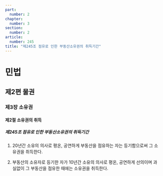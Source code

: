 ```yaml
---
part:
  number: 2
chapter:
  number: 3
section:
  number: 2
article:
  number: 245
title: "제245조 점유로 인한 부동산소유권의 취득기간"
---
```

# 민법

## 제2편 물권

### 제3장 소유권

#### 제2절 소유권의 취득

##### 제245조 점유로 인한 부동산소유권의 취득기간

1. 20년간 소유의 의사로 평온, 공연하게 부동산을 점유하는 자는 등기함으로써 그 소유권을 취득한다.

2. 부동산의 소유자로 등기한 자가 10년간 소유의 의사로 평온, 공연하게 선의이며 과실없이 그 부동산을 점유한 때에는 소유권을 취득한다.
